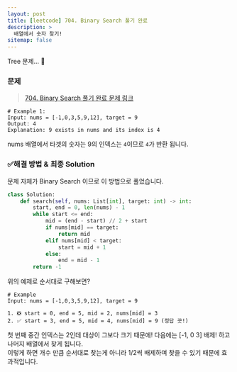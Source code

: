 ```yaml
---
layout: post
title: [leetcode] 704. Binary Search 풀기 완료
description: >
  배열에서 숫자 찾기!
sitemap: false
---
```


Tree 문제... 🎋

### 문제
> [704. Binary Search 풀기 완료 문제 링크](https://leetcode.com/problems/binary-search/)

```text
# Example 1:
Input: nums = [-1,0,3,5,9,12], target = 9
Output: 4
Explanation: 9 exists in nums and its index is 4
```

nums 배열에서 타겟의 숫자는 9의 인덱스는 `4`이므로 `4`가 반환 됩니다.

### ✅해결 방법 & 최종 Solution

문제 자체가 Binary Search 이므로 이 방법으로 풀었습니다.

```python
class Solution:
    def search(self, nums: List[int], target: int) -> int:
        start, end = 0, len(nums) - 1
        while start <= end:
            mid = (end - start) // 2 + start
            if nums[mid] == target:
                return mid
            elif nums[mid] < target:
                start = mid + 1
            else:
                end = mid - 1
        return -1
```

위의 예제로 순서대로 구해보면?
```shell
# Example
Input: nums = [-1,0,3,5,9,12], target = 9

1. ❎ start = 0, end = 5, mid = 2, nums[mid] = 3
2. ✅ start = 3, end = 5, mid = 4, nums[mid] = 9 (정답 끗!) 
```

첫 번째 중간 인덱스는 2인데 대상이 그보다 크기 때문에! 다음에는 [-1, 0 3] 배제! 하고 나머지 배열에서 찾게 됩니다.
<br>
이렇게 하면 개수 만큼 순서대로 찾는게 아니라 1/2씩 배제하며 찾을 수 있기 때문에 효과적입니다.